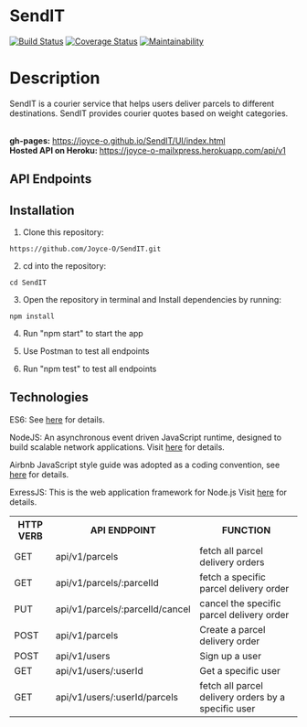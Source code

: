 # SendIT
[![Build Status](https://travis-ci.org/Joyce-O/SendIT.svg?branch=develop)](https://travis-ci.org/Joyce-O/SendIT) [![Coverage Status](https://coveralls.io/repos/github/Joyce-O/SendIT/badge.svg?branch=develop)](https://coveralls.io/github/Joyce-O/SendIT?branch=develop) [![Maintainability](https://api.codeclimate.com/v1/badges/ba8d6de7ffdcee6c81ea/maintainability)](https://codeclimate.com/github/Joyce-O/SendIT/maintainability)

# Description
SendIT is a courier service that helps users deliver parcels to different destinations. SendIT provides courier quotes based on weight categories.

<br/><b>gh-pages:</b> https://joyce-o.github.io/SendIT/UI/index.html
<br/><b> Hosted API on Heroku: </b> https://joyce-o-mailxpress.herokuapp.com/api/v1
 <br/>


## API Endpoints

<table>

<tr><th>HTTP VERB</th><th>API ENDPOINT</th><th>FUNCTION</th>

<tr>
<td>GET</td> <td>api/v1/parcels</td>  <td>fetch all parcel delivery orders</td>
</tr>

<tr>
<td>GET</td> <td>api/v1/parcels/:parcelId</td>  <td>fetch a specific parcel delivery order</td>
</tr>

<tr>
<td>PUT</td> <td>api/v1/parcels/:parcelId/cancel</td>  <td>cancel the specific parcel delivery order</td>
</tr>

<tr>
<td>POST</td> <td>api/v1/parcels</td>  <td>Create a parcel delivery order</td>
</tr>

<tr>
<td>POST</td> <td>api/v1/users</td>  <td>Sign up a user</td>
</tr>


<tr>
<td>GET</td> <td>api/v1/users/:userId</td>  <td>Get a specific user</td>
</tr>

<tr>
<td>GET</td> <td>api/v1/users/:userId/parcels</td>  <td>fetch all parcel delivery orders by a specific user</td>
</tr>


## Installation
1. Clone this repository:
```
https://github.com/Joyce-O/SendIT.git
```
2. cd into the repository:
```
cd SendIT
```
3. Open the repository in terminal and Install dependencies by running:
```
npm install
```
4. Run "npm start" to start the app

5. Use Postman to test all endpoints

6. Run "npm test" to test all endpoints


## Technologies

ES6: See [here](https://en.wikipedia.org/wiki/ECMAScript) for details.

NodeJS: An asynchronous event driven JavaScript runtime, designed to build scalable network applications. Visit [here](https://nodejs.org/en/) for details.

Airbnb JavaScript style guide was adopted as a coding convention, see [here](https://github.com/airbnb/javascript) for details.

ExressJS: This is the web application framework for Node.js Visit [here](https://expressjs.com) for details.
